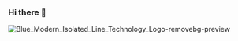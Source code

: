 ### Hi there 👋
![Blue_Modern_Isolated_Line_Technology_Logo-removebg-preview](https://user-images.githubusercontent.com/101751073/194982982-aa21fccb-53c9-408e-af71-beecc83b9251.png)

<!--
### Hi there 👋
**alberto8812/alberto8812** is a ✨ _special_ ✨ repository because its `README.md` (this file) appears on your GitHub profile.

Here are some ideas to get you started:

- 🔭 I’m currently working on ...
- 🌱 I’m currently learning ...
- 👯 I’m looking to collaborate on ...
- 🤔 I’m looking for help with ...
- 💬 Ask me about ...
- 📫 How to reach me: ...
- 😄 Pronouns: ...
- ⚡ Fun fact: ...
-->
